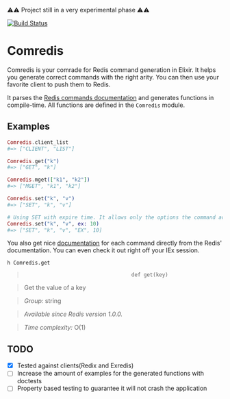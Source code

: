 :warning::warning: Project still in a very experimental phase :warning::warning:

[![Build Status](https://travis-ci.org/iurifq/comredis.svg?branch=master)](https://travis-ci.org/iurifq/comredis)

# Comredis

Comredis is your comrade for Redis command generation in Elixir. It helps you generate correct commands with the right arity. You can then use your favorite client to push them to Redis.

It parses the [Redis commands documentation](https://github.com/antirez/redis-doc/blob/master/commands.json) and generates functions in compile-time. All functions are defined in the `Comredis` module.

## Examples

```elixir
Comredis.client_list
#=> ["CLIENT", "LIST"]

Comredis.get("k")
#=> ["GET", "k"]

Comredis.mget(["k1", "k2"])
#=> ["MGET", "k1", "k2"]

Comredis.set("k", "v")
#=> ["SET", "k", "v"]

# Using SET with expire time. It allows only the options the command accepts
Comredis.set("k", "v", ex: 10)
#=> ["SET", "k", "v", "EX", 10]
```

You also get nice [documentation](https://hexdocs.pm/comredis/Comredis.html) for each command directly from the Redis' documentation.
You can even check it out right off your IEx session.

```
h Comredis.get
```

>                                        def get(key)

> Get the value of a key

> *Group:* string

> *Available since Redis version 1.0.0.*

> *Time complexity:* O(1)

## TODO

* [X] Tested against clients(Redix and Exredis)
* [ ] Increase the amount of examples for the generated functions with doctests
* [ ] Property based testing to guarantee it will not crash the application
